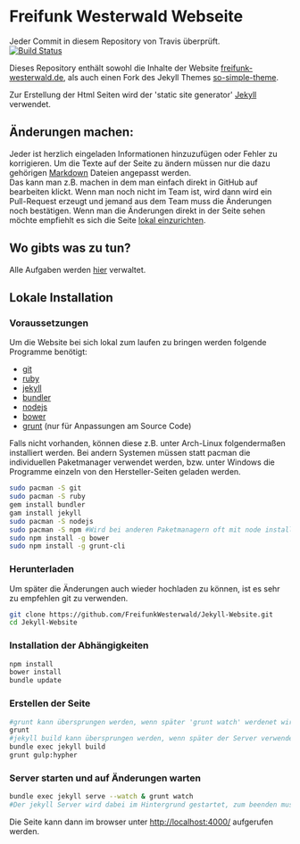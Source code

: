 # Freifunk Westerwald Webseite
Jeder Commit in diesem Repository von Travis überprüft.  
[![Build Status](https://travis-ci.org/FreifunkWesterwald/Jekyll-Website.svg?branch=master)](https://travis-ci.org/FreifunkWesterwald/Jekyll-Website)

Dieses Repository enthält sowohl die Inhalte der Website
[freifunk-westerwald.de](https://freifunk-westerwald.de/), als auch einen
Fork des Jekyll Themes [so-simple-theme](https://github.com/mmistakes/so-simple-theme).

Zur Erstellung der Html Seiten wird der 'static site generator'
[Jekyll](https://jekyllrb.com/) verwendet.


## Änderungen machen:
Jeder ist herzlich eingeladen Informationen hinzuzufügen oder Fehler zu korrigieren.
Um die Texte auf der Seite zu ändern müssen nur die dazu
gehörigen [Markdown](http://markdown.de/) Dateien angepasst werden.  
Das kann man z.B. machen in dem man einfach direkt in GitHub auf bearbeiten klickt.
Wenn man noch nicht im Team ist, wird dann wird ein Pull-Request
erzeugt und jemand aus dem Team muss die Änderungen noch bestätigen.
Wenn man die Änderungen direkt in der Seite sehen möchte empfiehlt es sich die
Seite [lokal einzurichten](#lokale-installation).


## Wo gibts was zu tun?
Alle Aufgaben werden [hier](https://github.com/FreifunkWesterwald/issues/issues) verwaltet.

## Lokale Installation
### Voraussetzungen
Um die Website bei sich lokal zum laufen zu bringen werden folgende
Programme benötigt:
- [git](https://git-scm.com/)
- [ruby](https://www.ruby-lang.org/de/)
- [jekyll](https://jekyllrb.com/)
- [bundler](http://bundler.io/)
- [nodejs](https://nodejs.org)
- [bower](http://bower.io)
- [grunt](http://gruntjs.com/) (nur für Anpassungen am Source Code)

Falls nicht vorhanden, können diese z.B. unter Arch-Linux folgendermaßen
installiert werden. Bei andern Systemen müssen statt pacman die individuellen
Paketmanager verwendet werden, bzw. unter Windows die Programme einzeln von
den Hersteller-Seiten geladen werden.

```bash
sudo pacman -S git
sudo pacman -S ruby
gem install bundler
gam install jekyll
sudo pacman -S nodejs
sudo pacman -S npm #Wird bei anderen Paketmanagern oft mit node installiert
sudo npm install -g bower
sudo npm install -g grunt-cli
```

### Herunterladen
Um später die Änderungen auch wieder hochladen zu können, ist es sehr zu
empfehlen git zu verwenden.

```bash
git clone https://github.com/FreifunkWesterwald/Jekyll-Website.git
cd Jekyll-Website
```

### Installation der Abhängigkeiten
```sh
npm install
bower install
bundle update
```

### Erstellen der Seite
```bash
#grunt kann übersprungen werden, wenn später 'grunt watch' werdenet wird
grunt
#jekyll build kann übersprungen werden, wenn später der Server verwendet wird
bundle exec jekyll build
grunt gulp:hypher
```

### Server starten und auf Änderungen warten

```bash
bundle exec jekyll serve --watch & grunt watch
#Der jekyll Server wird dabei im Hintergrund gestartet, zum beenden muss der Prozess einzeln beendet werden
```

Die Seite kann dann im browser unter [http://localhost:4000/](http://localhost:4000/) aufgerufen werden.
